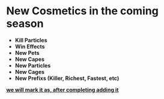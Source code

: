 # New Cosmetics in the coming season 
- **Kill Particles**
- **Win Effects**
- **New Pets**
- **New Capes**
- **New Particles**
- **New Cages**
- **New Prefixs (Killer, Richest, Fastest, etc)**


<u>**we will mark it as, after completing adding it**<u>
